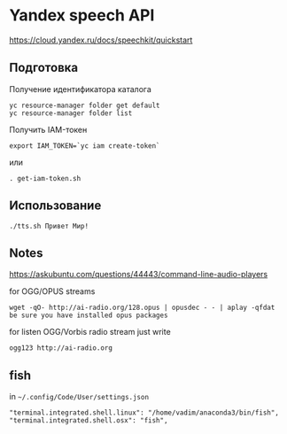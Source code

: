 Yandex speech API
=============

https://cloud.yandex.ru/docs/speechkit/quickstart

Подготовка
---------

Получение идентификатора каталога
    
    yc resource-manager folder get default
    yc resource-manager folder list



Получить IAM-токен

    export IAM_TOKEN=`yc iam create-token`

или

    . get-iam-token.sh

Использование
--------

    ./tts.sh Привет Мир!



Notes
------
https://askubuntu.com/questions/44443/command-line-audio-players

for OGG/OPUS streams

    wget -qO- http://ai-radio.org/128.opus | opusdec - - | aplay -qfdat 
    be sure you have installed opus packages

for listen OGG/Vorbis radio stream just write

    ogg123 http://ai-radio.org


fish
-----
in `~/.config/Code/User/settings.json`

    "terminal.integrated.shell.linux": "/home/vadim/anaconda3/bin/fish",
    "terminal.integrated.shell.osx": "fish",

